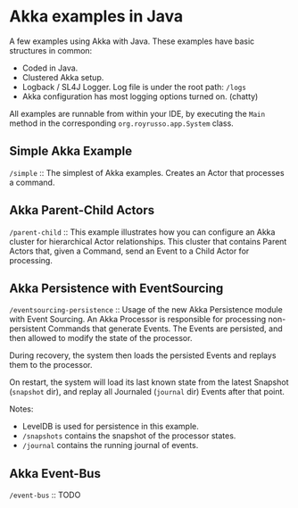 Akka examples in Java
==============

A few examples using Akka with Java. These examples have basic structures in common:

* Coded in Java.
* Clustered Akka setup.
* Logback / SL4J Logger. Log file is under the root path: ``/logs``
* Akka configuration has most logging options turned on. (chatty)

All examples are runnable from within your IDE, by executing the ``Main`` method in the corresponding ``org.royrusso.app.System`` class.

Simple Akka Example
------------------

``/simple`` :: The simplest of Akka examples. Creates an Actor that processes a command.

Akka Parent-Child Actors
------------------

``/parent-child`` :: This example illustrates how you can configure an Akka cluster for hierarchical Actor relationships.
This cluster that contains Parent Actors that, given a Command, send an Event to a Child Actor for processing.

Akka Persistence with EventSourcing
------------------

``/eventsourcing-persistence`` :: Usage of the new Akka Persistence module with Event Sourcing. An Akka Processor is responsible for processing non-persistent Commands
that generate Events. The Events are persisted, and then allowed to modify the state of the processor.

During recovery, the system then loads the persisted Events and replays them to the processor.

On restart, the system will load its last known state from the latest Snapshot (``snapshot`` dir), and replay all Journaled (``journal`` dir) Events after that point.

Notes:

* LevelDB is used for persistence in this example.
* ``/snapshots`` contains the snapshot of the processor states.
* ``/journal`` contains the running journal of events.


Akka Event-Bus
------------------

``/event-bus`` :: TODO
